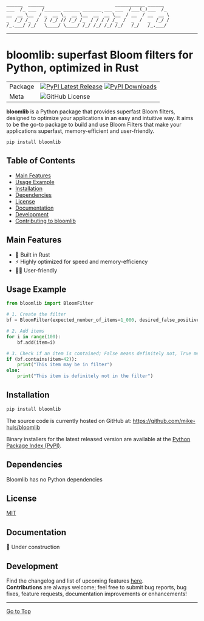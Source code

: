 [//]: # (<div align="center">)
[//]: # (  <img src="https://pandas.pydata.org/static/img/pandas.svg"><br>)
[//]: # (</div>)

```commandline
______  ______                          ___________ ______  
___  /_ ___  /______ ______ _______ ___ ___  /___(_)___  /_ 
__  __ \__  / _  __ \_  __ \__  __ `__ \__  / __  / __  __ \
_  /_/ /_  /  / /_/ // /_/ /_  / / / / /_  /  _  /  _  /_/ /
/_.___/ /_/   \____/ \____/ /_/ /_/ /_/ /_/   /_/   /_.___/ 
```
-----------------

# bloomlib: superfast Bloom filters for Python, optimized in Rust

|         |                                                                                                                                                                                                                                      |
|---------|--------------------------------------------------------------------------------------------------------------------------------------------------------------------------------------------------------------------------------------|
| Package | [![PyPI Latest Release](https://img.shields.io/pypi/v/bloomlib.svg)](https://pypi.org/project/bloomlib/) [![PyPI Downloads](https://img.shields.io/pypi/dm/bloomlib.svg?label=PyPI%20downloads)](https://pypi.org/project/bloomlib/) |
| Meta    | ![GitHub License](https://img.shields.io/github/license/mike-huls/bloomlib)                                                                                                                                                          |

**bloomlib** is a Python package that provides superfast Bloom filters, designed to 
optimize your applications in an easy and intuitive way.
It aims to be the go-to package to build and use Bloom Filters that make your applications 
superfast, memory-efficient and user-friendly.
```shell
pip install bloomlib
```

## Table of Contents
- [Main Features](#main-features)
- [Usage Example](#usage-example)
- [Installation](#installation)
- [Dependencies](#dependencies)
- [License](#license)
- [Documentation](#documentation)
- [Development](#development)
- [Contributing to bloomlib](#contributing-to-bloomlib)

## Main Features
- 🦀 Built in Rust
- ⚡ Highly optimized for speed and memory-efficiency
- 👨‍🎨 User-friendly

## Usage Example
```python
from bloomlib import BloomFilter

# 1. Create the filter
bf = BloomFilter(expected_number_of_items=1_000, desired_false_positive_rate=0.05)

# 2. Add items
for i in range(100):
    bf.add(item=i)

# 3. Check if an item is contained; False means definitely not, True means "maybe" 
if (bf.contains(item=42)):
    print("This item may be in filter")
else:
    print("This item is definitely not in the filter")
```


## Installation
```sh
pip install bloomlib
```
The source code is currently hosted on GitHub at:
https://github.com/mike-huls/bloomlib

Binary installers for the latest released version are available at the [Python
Package Index (PyPI)](https://pypi.org/project/bloomlib).

## Dependencies
Bloomlib has no Python dependencies

## License
[MIT](LICENSE.txt)

## Documentation
🔨 Under construction

## Development
Find the changelog and list of upcoming features [here](doc/CHANGELOG.md).
<br>
**Contributions** are always welcome; feel free to submit bug reports, bug fixes, feature requests, documentation improvements or enhancements!

<hr>

[Go to Top](#table-of-contents)